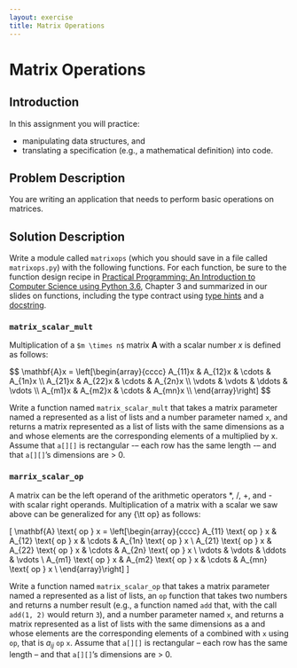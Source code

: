 ```yaml
---
layout: exercise
title: Matrix Operations
---
```


# Matrix Operations

## Introduction

In this assignment you will practice:

- manipulating data structures, and
- translating a specification (e.g., a mathematical definition) into code.

## Problem Description

You are writing an application that needs to perform basic operations on matrices.

## Solution Description

Write a module called `matrixops` (which you should save in a file called `matrixops.py`) with the following functions.  For each function, be sure to the function design recipe in [Practical Programming: An Introduction to Computer Science using Python 3.6](https://pragprog.com/book/gwpy3/practical-programming-third-edition), Chapter 3 and summarized in our slides on functions, including the type contract using [type hints](https://docs.python.org/3/library/typing.html) and a [docstring](https://www.python.org/dev/peps/pep-0257/).

### `matrix_scalar_mult`

Multiplication of a `$m \times n$` matrix $\mathbf{A}$ with a scalar number $x$ is defined as follows:

<div>
$$
   \mathbf{A}x = \left[\begin{array}{cccc}
                  A_{11}x & A_{12}x & \cdots & A_{1n}x \\
                  A_{21}x & A_{22}x & \cdots & A_{2n}x \\
                  \vdots & \vdots  & \ddots & \vdots \\
                  A_{m1}x & A_{m2}x & \cdots & A_{mn}x \\
                  \end{array}\right]
   $$
</div>

Write a function named `matrix_scalar_mult` that takes a matrix parameter named a represented as a list of lists and a number parameter named `x`, and returns a matrix represented as a list of lists with the same dimensions as a and whose elements are the corresponding elements of a multiplied by x. Assume that `a[][]` is rectangular -– each row has the same length -– and that `a[][]`’s dimensions are > 0.


### `marrix_scalar_op`

A matrix can be the left operand of the arithmetic operators *, /, +, and - with scalar right operands. Multiplication of a matrix with a scalar we saw above can be generalized for any {\tt op} as follows:

   \[
   \mathbf{A} \text{ op } x = \left[\begin{array}{cccc}
                  A_{11} \text{ op } x & A_{12} \text{ op } x & \cdots & A_{1n} \text{ op } x \\
                  A_{21} \text{ op } x & A_{22} \text{ op } x & \cdots & A_{2n} \text{ op } x \\
                  \vdots & \vdots  & \ddots & \vdots \\
                  A_{m1} \text{ op } x & A_{m2} \text{ op } x & \cdots & A_{mn} \text{ op } x \\
                  \end{array}\right]
   \]


Write a function named `matrix_scalar_op` that takes a matrix parameter named a represented as a list of lists, an `op` function that takes two numbers and returns a number result (e.g., a function named `add` that, with the call `add(1, 2)` would return `3`), and a number parameter named `x`, and returns a matrix represented as a list of lists with the same dimensions as a and whose elements are the corresponding elements of a combined with `x` using `op`, that is $a_{ij}$ `op` `x`. Assume that `a[][]` is rectangular – each row has the same length – and that `a[][]`’s dimensions are > 0.
